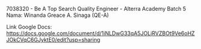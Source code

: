 7038320 - Be A Top Search Quality Engineer - Alterra Academy Batch 5
Nama: Winanda Greace A. Sinaga (QE-A)

Link Google Docs:
https://docs.google.com/document/d/1iNLDwG33qA5JOLjRVZBOt9Ve6oHZJOkCVqC6GJyktE0/edit?usp=sharing
